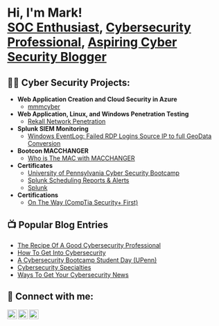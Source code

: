 <h1>Hi, I'm Mark! <br/><a href="https://github.com/3M2Legacy">SOC Enthusiast</a>, <a href="https://www.linkedin.com/in/mark-milton-22a974258/">Cybersecurity Professional</a>, <a href="https://mmmcyber.club/">Aspiring Cyber Security Blogger</a></h1>

<h2>👨‍💻 Cyber Security Projects:</h2>

- <b>Web Application Creation and Cloud Security in Azure</b>
  - [mmmcyber](https://github.com/joshmadakor1/Algorithms-Practice)
- <b>Web Application, Linux, and Windows Penetration Testing</b>
  - [Rekall Network Penetration]()
- <b>Splunk SIEM Monitoring</b>
  - [Windows EventLog: Failed RDP Logins Source IP to full GeoData Conversion](https://github.com/joshmadakor1/Sentinel-Lab)
- <b>Bootcon MACCHANGER</b>
  - [Who is The MAC with MACCHANGER](https://github.com/joshmadakor1/Jwipe.PowerShell)
- <b>Certificates</b>
  - [University of Pennsylvania Cyber Security Bootcamp](https://github.com/joshmadakor1/EncrypterPOC)
  - [Splunk Scheduling Reports & Alerts](https://github.com/joshmadakor1/DecrypterPOC)
  - [Splunk](https://github.com/joshmadakor1/Key-Logger-With-Email)
- <b>Certifications</b>
  - [On The Way (CompTia Security+ First)](https://github.com/joshmadakor1/Package-Delivery-Pathfinding-Algorithm)

<h2>📺 Popular Blog Entries</h2>

- [The Recipe Of A Good Cybersecurity Professional]()
- [How To Get Into Cybersecurity]()
- [A Cybersecurity Bootcamp Student Day (UPenn)]()
- [Cybersecurity Specialties]()
- [Ways To Get Your Cybersecurity News]()

<h2> 🤳 Connect with me:</h2>


[<img align="left" alt="JoshMadakor | Twitter" width="22px" src="https://cdn.jsdelivr.net/npm/simple-icons@v3/icons/twitter.svg" />][twitter]
[<img align="left" alt="JoshMadakor | LinkedIn" width="22px" src="https://cdn.jsdelivr.net/npm/simple-icons@v3/icons/linkedin.svg" />][linkedin]
[<img align="left" alt="JoshMadakor | Instagram" width="22px" src="https://cdn.jsdelivr.net/npm/simple-icons@v3/icons/instagram.svg" />][instagram]

[twitter]: https://twitter.com/MarkMMilton2
[instagram]: https://www.instagram.com/m_m_milton2/
[linkedin]: https://www.linkedin.com/in/mark-milton-22a974258/
<!--
**joshmadakor1/joshmadakor1** is a ✨ _special_ ✨ repository because its `README.md` (this file) appears on your GitHub profile.

Here are some ideas to get you started:

- 🔭 I’m currently working on ...
- 🌱 I’m currently learning ...
- 👯 I’m looking to collaborate on ...
- 🤔 I’m looking for help with ...
- 💬 Ask me about ...
- 📫 How to reach me: ...
- 😄 Pronouns: ...
- ⚡ Fun fact: ...
-->
